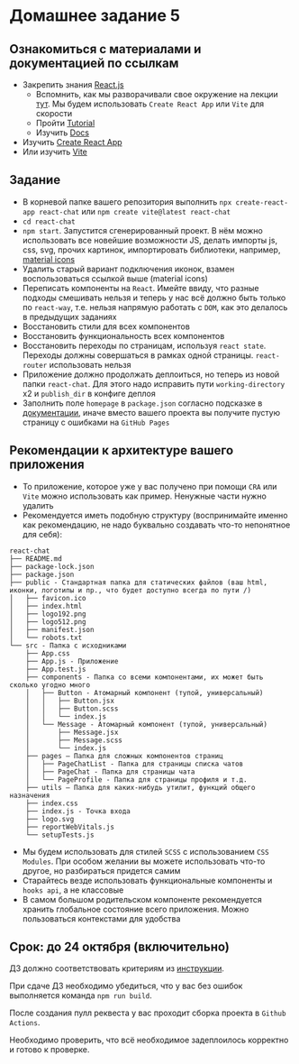 # Домашнее задание 5

## Ознакомиться с материалами и документацией по ссылкам
- Закрепить знания [React.js](https://react.dev/learn)
  - Вспомнить, как мы разворачивали свое окружение на лекции [тут](https://cloud.mail.ru/public/EsE5/ZAkXkn1kv). Мы будем использовать `Create React App` или `Vite` для скорости
  - Пройти [Tutorial](https://react.dev/learn/tutorial-tic-tac-toe)
  - Изучить [Docs](https://react.dev/learn)
- Изучить [Create React App](https://create-react-app.dev/docs/getting-started)
- Или изучить [Vite](https://vite.dev/guide/#scaffolding-your-first-vite-project)

## Задание
- В корневой папке вашего репозитория выполнить `npx create-react-app react-chat` или `npm create vite@latest react-chat`
- `cd react-chat`
- `npm start`. Запустится сгенерированный проект. В нём можно использовать все новейшие возможности JS, делать импорты js, css, svg, прочих картинок, импортировать библиотеки, например, [material icons](https://mui.com/material-ui/material-icons/)
- Удалить старый вариант подключения иконок, взамен воспользоваться ссылкой выше (material icons)
- Переписать компоненты на `React`. Имейте ввиду, что разные подходы смешивать нельзя и теперь у нас всё должно быть только по `react-way`, т.е. нельзя напрямую работать с `DOM`, как это делалось в предыдущих заданиях
- Восстановить стили для всех компонентов
- Восстановить функциональность всех компонентов
- Восстановить переходы по страницам, используя `react state`. Переходы должны совершаться в рамках одной страницы. `react-router` использовать нельзя
- Приложение должно продолжать деплоиться, но теперь из новой папки `react-chat`. Для этого надо исправить пути `working-directory` x2 и `publish_dir` в конфиге деплоя
- Заполнить поле `homepage` в `package.json` согласно подсказке в [документации](https://create-react-app.dev/docs/deployment/#github-pages), иначе вместо вашего проекта вы получите пустую страницу с ошибками на `GitHub Pages`

## Рекомендации к архитектуре вашего приложения
* То приложение, которое уже у вас получено при помощи `CRA` или `Vite` можно использовать как пример. Ненужные части нужно удалить
* Рекомендуется иметь подобную структуру (воспринимайте именно как рекомендацию, не надо буквально создавать что-то непонятное для себя):
```
react-chat
├── README.md
├── package-lock.json
├── package.json
├── public - Стандартная папка для статических файлов (ваш html, иконки, логотипы и пр., что будет доступно всегда по пути /)
│   ├── favicon.ico
│   ├── index.html
│   ├── logo192.png
│   ├── logo512.png
│   ├── manifest.json
│   └── robots.txt
└── src - Папка с исходниками
    ├── App.css
    ├── App.js - Приложение
    ├── App.test.js
    ├── components - Папка со всеми компонентами, их может быть сколько угодно много
    │   ├── Button - Атомарный компонент (тупой, универсальный)
    │   │   ├── Button.jsx
    │   │   ├── Button.scss
    │   │   └── index.js
    │   └── Message - Атомарный компонент (тупой, универсальный)
    │       ├── Message.jsx
    │       ├── Message.scss
    │       └── index.js
    ├── pages – Папка для сложных компонентов страниц
    │   ├── PageChatList - Папка для страницы списка чатов
    │   ├── PageChat - Папка для страницы чата
    │   └── PageProfile - Папка для страницы профиля и т.д.
    ├── utils – Папка для каких-нибудь утилит, функций общего назначения
    ├── index.css
    ├── index.js - Точка входа
    ├── logo.svg
    ├── reportWebVitals.js
    └── setupTests.js
```

* Мы будем использовать для стилей `SCSS` с использованием `CSS Modules`. При особом желании вы можете использовать что-то другое, но разбираться придется самим
* Старайтесь везде использовать функциональные компоненты и `hooks api`, а не классовые
* В самом большом родительском компоненте рекомендуется хранить глобальное состояние всего приложения. Можно пользоваться контекстами для удобства

## Срок: до 24 октября (включительно)

ДЗ должно соответствовать критериям из [инструкции](https://github.com/education-vk-company/homework#9-%D0%BF%D1%80%D0%B0%D0%B2%D0%B8%D0%BB%D0%B0-%D1%81%D0%B4%D0%B0%D1%87%D0%B8-%D0%B4%D0%B7).

При сдаче ДЗ необходимо убедиться, что у вас без ошибок выполняется команда `npm run build`.

После создания пулл реквеста у вас проходит сборка проекта в `Github Actions`.

Необходимо проверить, что всё необходимое задеплоилось корректно и готово к проверке.
